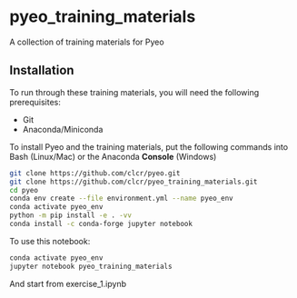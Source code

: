 # pyeo_training_materials
A collection of training materials for Pyeo

## Installation

To run through these training materials, you will need the following prerequisites:
- Git
- Anaconda/Miniconda

To install Pyeo and the training materials, put the following commands into Bash (Linux/Mac) or the Anaconda **Console** (Windows)

```bash
git clone https://github.com/clcr/pyeo.git
git clone https://github.com/clcr/pyeo_training_materials.git
cd pyeo
conda env create --file environment.yml --name pyeo_env
conda activate pyeo_env
python -m pip install -e . -vv
conda install -c conda-forge jupyter notebook
```

To use this notebook:

```bash
conda activate pyeo_env
jupyter notebook pyeo_training_materials
```

And start from exercise_1.ipynb
